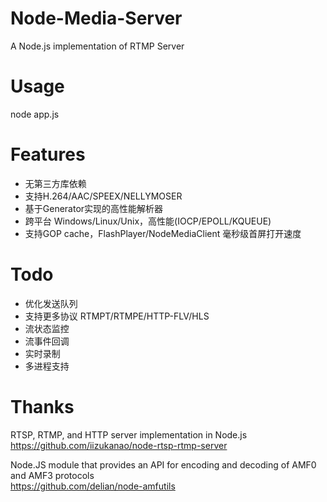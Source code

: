 # Node-Media-Server
A Node.js implementation of RTMP Server 
 
# Usage 
  node app.js

# Features
 - 无第三方库依赖
 - 支持H.264/AAC/SPEEX/NELLYMOSER
 - 基于Generator实现的高性能解析器
 - 跨平台 Windows/Linux/Unix，高性能(IOCP/EPOLL/KQUEUE)
 - 支持GOP cache，FlashPlayer/NodeMediaClient 毫秒级首屏打开速度

# Todo
 - 优化发送队列
 - 支持更多协议  RTMPT/RTMPE/HTTP-FLV/HLS
 - 流状态监控
 - 流事件回调
 - 实时录制
 - 多进程支持

# Thanks
RTSP, RTMP, and HTTP server implementation in Node.js  
https://github.com/iizukanao/node-rtsp-rtmp-server

Node.JS module that provides an API for encoding and decoding of AMF0 and AMF3 protocols  
https://github.com/delian/node-amfutils
